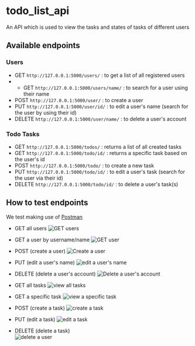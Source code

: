 # todo_list_api
An API which is used to view the tasks and states of tasks of different users

## Available endpoints

### Users

*   GET ``` http://127.0.0.1:5000/users/ ``` : to get a list of all registered users
*   *  GET ``` http://127.0.0.1:5000/users/name/ ``` : to search for a user using their name
*   POST ``` http://127.0.0.1:5000/user/ ``` : to create a user
*   PUT ``` http://127.0.0.1:5000/user/id/ ``` : to edit a user's name (search for the user by using their id)
*   DELETE ``` http://127.0.0.1:5000/user/name/ ``` : to delete a user's account

### Todo Tasks  
*   GET ``` http://127.0.0.1:5000/todos/ ``` : returns a list of all created tasks
*   GET ``` http://127.0.0.1:5000/todo/id/ ``` : returns a specific task based on the user's id
*   POST ``` http://127.0.0.1:5000/todo/ ``` : to create a new task
*   PUT ``` http://127.0.0.1:5000/todo/id/ ``` : to edit a user's task (search for the user via their id)
*   DELETE ``` http://127.0.0.1:5000/todo/id/ ``` : to delete a user's task(s)
   
## How to test endpoints
We test making use of [Postman](https://www.postman.com/)

*   GET all users
![GET users](https://user-images.githubusercontent.com/49791498/103224805-b5a5e600-4928-11eb-8047-b50d72d7a702.png)

*   GET a user by username/name
![GET user](https://user-images.githubusercontent.com/49791498/103224914-06b5da00-4929-11eb-943e-5a2342c96010.png)

*   POST (create a user)
![Create a user](https://user-images.githubusercontent.com/49791498/103225018-4250a400-4929-11eb-90dd-ac08fb151363.png)

*   PUT (edit a user's name)
![edit a user's name](https://user-images.githubusercontent.com/49791498/103225149-9d829680-4929-11eb-9269-e5af7be6ab9f.png)

*   DELETE (delete a user's account)
![Delete a user's account](https://user-images.githubusercontent.com/49791498/103225285-e1759b80-4929-11eb-8fc8-cc4ccc092afe.png)

*   GET all tasks
![view all tasks](https://user-images.githubusercontent.com/49791498/103225424-28639100-492a-11eb-80e4-bf3f03b9cc09.png)

*   GET a specific task
![view a specific task](https://user-images.githubusercontent.com/49791498/103225475-47622300-492a-11eb-860e-494d3f0ce8f9.png)

*   POST (create a task)
![create a task](https://user-images.githubusercontent.com/49791498/103225603-93ad6300-492a-11eb-8298-32cfa0bfeb52.png)

*   PUT (edit a task)
![edit a task](https://user-images.githubusercontent.com/49791498/103225705-da9b5880-492a-11eb-9967-11a15f9a238d.png)

*   DELETE (delete a task)   
![delete a user](https://user-images.githubusercontent.com/49791498/103225909-41207680-492b-11eb-9008-684a6fdecea8.png)
  